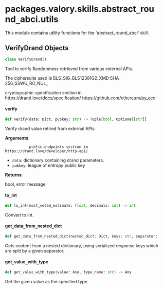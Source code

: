 <a id="packages.valory.skills.abstract_round_abci.utils"></a>

# packages.valory.skills.abstract`_`round`_`abci.utils

This module contains utility functions for the 'abstract_round_abci' skill.

<a id="packages.valory.skills.abstract_round_abci.utils.VerifyDrand"></a>

## VerifyDrand Objects

```python
class VerifyDrand()
```

Tool to verify Randomness retrieved from various external APIs.

The ciphersuite used is BLS_SIG_BLS12381G2_XMD:SHA-256_SSWU_RO_NUL_

cryptographic-specification section in https://drand.love/docs/specification/
https://github.com/ethereum/py_ecc

<a id="packages.valory.skills.abstract_round_abci.utils.VerifyDrand.verify"></a>

#### verify

```python
def verify(data: Dict, pubkey: str) -> Tuple[bool, Optional[str]]
```

Verify drand value retried from external APIs.

**Arguments**:

               public-endpoints section in https://drand.love/developer/http-api/
- `data`: dictionary containing drand parameters.
- `pubkey`: league of entropy public key

**Returns**:

bool, error message

<a id="packages.valory.skills.abstract_round_abci.utils.to_int"></a>

#### to`_`int

```python
def to_int(most_voted_estimate: float, decimals: int) -> int
```

Convert to int.

<a id="packages.valory.skills.abstract_round_abci.utils.get_data_from_nested_dict"></a>

#### get`_`data`_`from`_`nested`_`dict

```python
def get_data_from_nested_dict(nested_dict: Dict, keys: str, separator: str = ":") -> Any
```

Gets content from a nested dictionary, using serialized response keys which are split by a given separator.

<a id="packages.valory.skills.abstract_round_abci.utils.get_value_with_type"></a>

#### get`_`value`_`with`_`type

```python
def get_value_with_type(value: Any, type_name: str) -> Any
```

Get the given value as the specified type.

